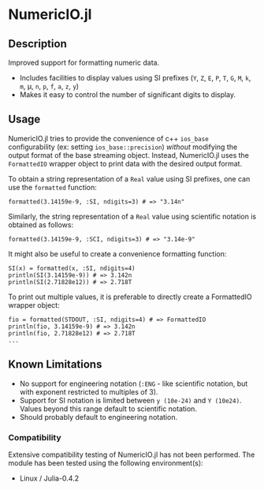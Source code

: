 # NumericIO.jl

## Description

Improved support for formatting numeric data.

 - Includes facilities to display values using SI prefixes (`Y`, `Z`, `E`, `P`, `T`, `G`, `M`, `k`, `m`, &mu;, `n`, `p`, `f`, `a`, `z`, `y`)
 - Makes it easy to control the number of significant digits to display.

## Usage

NumericIO.jl tries to provide the convenience of c++ `ios_base` configurability (ex: setting `ios_base::precision`) *without* modifying the output format of the base streaming object. Instead, NumericIO.jl uses the `FormattedIO` wrapper object to print data with the desired output format.

To obtain a string representation of a `Real` value using SI prefixes, one can use the `formatted` function:

	formatted(3.14159e-9, :SI, ndigits=3) # => "3.14n"

Similarly, the string representation of a `Real` value using scientific notation is obtained as follows:

	formatted(3.14159e-9, :SCI, ndigits=3) # => "3.14e-9"

It might also be useful to create a convenience formatting function:

	SI(x) = formatted(x, :SI, ndigits=4)
	println(SI(3.14159e-9)) # => 3.142n
	println(SI(2.71828e12)) # => 2.718T

To print out multiple values, it is preferable to directly create a FormattedIO wrapper object:

	fio = formatted(STDOUT, :SI, ndigits=4) # => FormattedIO
	println(fio, 3.14159e-9) # => 3.142n
	println(fio, 2.71828e12) # => 2.718T
	...

## Known Limitations

 - No support for engineering notation (`:ENG` - like scientific notation, but with exponent restricted to multiples of 3).
 - Support for SI notation is limited between `y (10e-24)` and `Y (10e24)`.  Values beyond this range default to scientific notation.
  - Should probably default to engineering notation.

### Compatibility

Extensive compatibility testing of NumericIO.jl has not been performed.  The module has been tested using the following environment(s):

 - Linux / Julia-0.4.2
